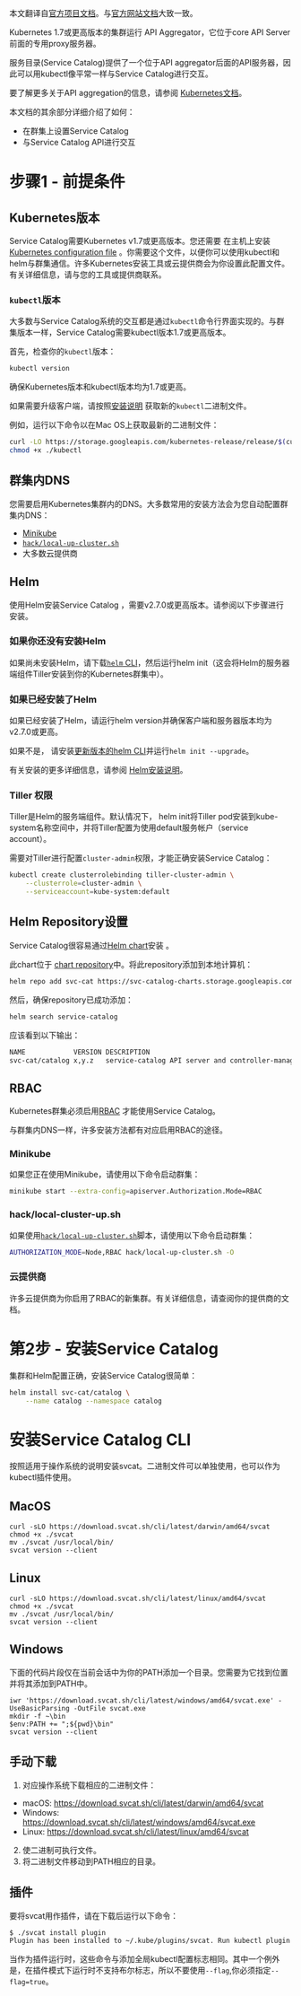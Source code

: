 本文翻译自[官方项目文档](https://github.com/kubernetes-incubator/service-catalog/blob/master/docs/install.md)。与[官方网站文档](https://kubernetes.io/docs/tasks/service-catalog/install-service-catalog-using-helm/)大致一致。

Kubernetes 1.7或更高版本的集群运行 API Aggregator，它位于core API Server前面的专用proxy服务器。

服务目录(Service Catalog)提供了一个位于API aggregator后面的API服务器，因此可以用kubectl像平常一样与Service Catalog进行交互。

要了解更多关于API aggregation的信息，请参阅 [Kubernetes文档](https://kubernetes.io/docs/concepts/api-extension/apiserver-aggregation/)。

本文档的其余部分详细介绍了如何：

- 在群集上设置Service Catalog
- 与Service Catalog API进行交互

# 步骤1 - 前提条件

## Kubernetes版本
Service Catalog需要Kubernetes v1.7或更高版本。您还需要 在主机上安装[Kubernetes configuration file](https://kubernetes.io/docs/tasks/access-application-cluster/configure-access-multiple-clusters/) 。你需要这个文件，以便你可以使用kubectl和 helm与群集通信。许多Kubernetes安装工具或云提供商会为你设置此配置文件。有关详细信息，请与您的工具或提供商联系。

### `kubectl`版本
大多数与Service Catalog系统的交互都是通过`kubectl`命令行界面实现的。与群集版本一样，Service Catalog需要kubectl版本1.7或更高版本。

首先，检查你的`kubectl`版本：

```bash
kubectl version
```
确保Kubernetes版本和kubectl版本均为1.7或更高。

如果需要升级客户端，请按照[安装说明](https://kubernetes.io/docs/tasks/kubectl/install/)  获取新的`kubectl`二进制文件。

例如，运行以下命令以在Mac OS上获取最新的二进制文件：

```bash
curl -LO https://storage.googleapis.com/kubernetes-release/release/$(curl -s https://storage.googleapis.com/kubernetes-release/release/stable.txt)/bin/darwin/amd64/kubectl
chmod +x ./kubectl
```
## 群集内DNS

您需要启用Kubernetes集群内的DNS。大多数常用的安装方法会为您自动配置群集内DNS：

- [Minikube](https://github.com/kubernetes/minikube)
- [`hack/local-up-cluster.sh`](https://github.com/kubernetes/kubernetes/blob/master/hack/local-up-cluster.sh)
- 大多数云提供商

## Helm
使用Helm安装Service Catalog ，需要v2.7.0或更高版本。请参阅以下步骤进行安装。

### 如果你还没有安装Helm
如果尚未安装Helm，请下载[`helm` CLI](https://github.com/kubernetes/helm#install)，然后运行helm init（这会将Helm的服务器端组件Tiller安装到你的Kubernetes群集中）。

### 如果已经安装了Helm
如果已经安装了Helm，请运行helm version并确保客户端和服务器版本均为v2.7.0或更高。

如果不是， 请安装[更新版本的helm CLI](https://github.com/kubernetes/helm#install)并运行`helm init --upgrade`。

有关安装的更多详细信息，请参阅 [Helm安装说明](https://github.com/kubernetes/helm/blob/master/docs/install.md)。

### Tiller 权限
Tiller是Helm的服务端组件。默认情况下， helm init将Tiller pod安装到kube-system名称空间中，并将Tiller配置为使用default服务帐户（service account）。

需要对Tiller进行配置`cluster-admin`权限，才能正确安装Service Catalog：

```bash
kubectl create clusterrolebinding tiller-cluster-admin \
    --clusterrole=cluster-admin \
    --serviceaccount=kube-system:default
```
## Helm Repository设置
Service Catalog很容易通过[Helm chart](https://github.com/kubernetes/helm/blob/master/docs/charts.md)安装 。

此chart位于 [chart repository](https://github.com/kubernetes/helm/blob/master/docs/chart_repository.md)中。将此repository添加到本地计算机：

```bash
helm repo add svc-cat https://svc-catalog-charts.storage.googleapis.com
```
然后，确保repository已成功添加：

```bash
helm search service-catalog
```
应该看到以下输出：


```bash
NAME           	VERSION	DESCRIPTION
svc-cat/catalog	x,y.z  	service-catalog API server and controller-manag...
```
## RBAC
Kubernetes群集必须启用[RBAC](https://kubernetes.io/docs/admin/authorization/rbac/) 才能使用Service Catalog。

与群集内DNS一样，许多安装方法都有对应启用RBAC的途径。

### Minikube
如果您正在使用Minikube，请使用以下命令启动群集：

```bash
minikube start --extra-config=apiserver.Authorization.Mode=RBAC
```
### hack/local-cluster-up.sh
如果使用[`hack/local-up-cluster.sh`](https://github.com/kubernetes/kubernetes/blob/master/hack/local-up-cluster.sh)脚本，请使用以下命令启动群集：

```bash
AUTHORIZATION_MODE=Node,RBAC hack/local-up-cluster.sh -O
```
### 云提供商
许多云提供商为你启用了RBAC的新集群。有关详细信息，请查阅你的提供商的文档。

# 第2步 - 安装Service Catalog
集群和Helm配置正确，安装Service Catalog很简单：

```bash
helm install svc-cat/catalog \
    --name catalog --namespace catalog
```
# 安装Service Catalog CLI
按照适用于操作系统的说明安装svcat。二进制文件可以单独使用，也可以作为kubectl插件使用。

## MacOS

```
curl -sLO https://download.svcat.sh/cli/latest/darwin/amd64/svcat
chmod +x ./svcat
mv ./svcat /usr/local/bin/
svcat version --client
```

## Linux

```
curl -sLO https://download.svcat.sh/cli/latest/linux/amd64/svcat
chmod +x ./svcat
mv ./svcat /usr/local/bin/
svcat version --client
```
## Windows
下面的代码片段仅在当前会话中为你的PATH添加一个目录。您需要为它找到位置并将其添加到PATH中。


```
iwr 'https://download.svcat.sh/cli/latest/windows/amd64/svcat.exe' -UseBasicParsing -OutFile svcat.exe
mkdir -f ~\bin
$env:PATH += ";${pwd}\bin"
svcat version --client
```

## 手动下载
1. 对应操作系统下载相应的二进制文件：
  * macOS: https://download.svcat.sh/cli/latest/darwin/amd64/svcat
  * Windows: https://download.svcat.sh/cli/latest/windows/amd64/svcat.exe
  * Linux: https://download.svcat.sh/cli/latest/linux/amd64/svcat
2. 使二进制可执行文件。
3. 将二进制文件移动到PATH相应的目录。

## 插件
要将svcat用作插件，请在下载后运行以下命令：

```bash
$ ./svcat install plugin
Plugin has been installed to ~/.kube/plugins/svcat. Run kubectl plugin svcat --help for help using the plugin.
```
当作为插件运行时，这些命令与添加全局kubectl配置标志相同。其中一个例外是，在插件模式下运行时不支持布尔标志，所以不要使用`--flag`,你必须指定`--flag=true`。
